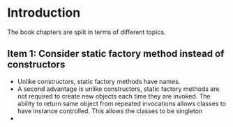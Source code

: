 # Introduction
The book chapters are split in terms of different topics.

## Item 1: Consider static factory method instead of constructors

- Unlike constructors, static factory methods have names.
- A second advantage is unlike constructors, static factory methods are not required to create new objects each time they are invoked. The ability to return same object from repeated invocations allows classes to have instance controlled. This allows the classes to be singleton  
- 